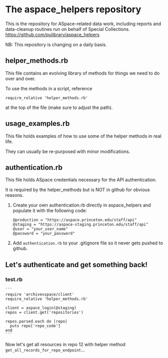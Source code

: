 # The aspace_helpers repository
This is the repository for ASpace-related data work, including reports and data-cleanup routines run on behalf of Special Collections.
https://github.com/pulibrary/aspace_helpers

NB: This repository is changing on a daily basis.

## helper_methods.rb
This file contains an evolving library of methods for things we need to do over and over.

To use the methods in a script, reference 

`require_relative 'helper_methods.rb'`

at the top of the file (make sure to adjust the path).

## usage_examples.rb
This file holds examples of how to use some of the helper methods in real life.

They can usually be re-purposed with minor modifications.

## authentication.rb
This file holds ASpace credentials necessary for the API authentication.

It is required by the helper_methods but is NOT in github for obvious reasons.

1. Create your own authentication.rb directly in aspace_helpers and populate it with the following code:

    ```
    @production = "https://aspace.princeton.edu/staff/api"
    @staging = "https://aspace-staging.princeton.edu/staff/api"
    @user = "your_user_name"
    @password = "your_password"
    ```
2. Add `authentication.rb` to your .gitignore file so it never gets pushed to github.

## Let's authenticate and get something back!
### test.rb
    ```
    require 'archivesspace/client'
    require_relative 'helper_methods.rb'

    client = aspace_login(@staging)
    repos = client.get('repositories')

    repos.parsed.each do |repo|
      puts repo['repo_code']
    end
    ```
    
Now let's get all resources in repo 12 with helper method `get_all_records_for_repo_endpoint`...
